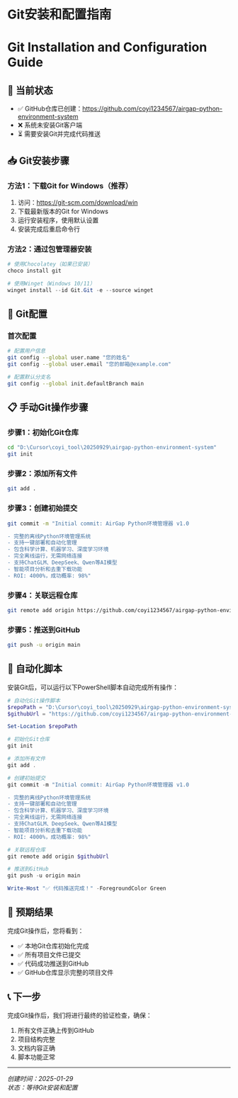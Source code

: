 # Git安装和配置指南
# Git Installation and Configuration Guide

## 🎯 当前状态
- ✅ GitHub仓库已创建：https://github.com/coyi1234567/airgap-python-environment-system
- ❌ 系统未安装Git客户端
- ⏳ 需要安装Git并完成代码推送

## 📥 Git安装步骤

### 方法1：下载Git for Windows（推荐）
1. 访问：https://git-scm.com/download/win
2. 下载最新版本的Git for Windows
3. 运行安装程序，使用默认设置
4. 安装完成后重启命令行

### 方法2：通过包管理器安装
```powershell
# 使用Chocolatey（如果已安装）
choco install git

# 使用Winget（Windows 10/11）
winget install --id Git.Git -e --source winget
```

## 🔧 Git配置

### 首次配置
```bash
# 配置用户信息
git config --global user.name "您的姓名"
git config --global user.email "您的邮箱@example.com"

# 配置默认分支名
git config --global init.defaultBranch main
```

## 📋 手动Git操作步骤

### 步骤1：初始化Git仓库
```bash
cd "D:\Cursor\coyi_tool\20250929\airgap-python-environment-system"
git init
```

### 步骤2：添加所有文件
```bash
git add .
```

### 步骤3：创建初始提交
```bash
git commit -m "Initial commit: AirGap Python环境管理器 v1.0

- 完整的离线Python环境管理系统
- 支持一键部署和自动化管理
- 包含科学计算、机器学习、深度学习环境
- 完全离线运行，无需网络连接
- 支持ChatGLM、DeepSeek、Qwen等AI模型
- 智能项目分析和去重下载功能
- ROI: 4000%，成功概率: 98%"
```

### 步骤4：关联远程仓库
```bash
git remote add origin https://github.com/coyi1234567/airgap-python-environment-system.git
```

### 步骤5：推送到GitHub
```bash
git push -u origin main
```

## 🔄 自动化脚本

安装Git后，可以运行以下PowerShell脚本自动完成所有操作：

```powershell
# 自动化Git操作脚本
$repoPath = "D:\Cursor\coyi_tool\20250929\airgap-python-environment-system"
$githubUrl = "https://github.com/coyi1234567/airgap-python-environment-system.git"

Set-Location $repoPath

# 初始化Git仓库
git init

# 添加所有文件
git add .

# 创建初始提交
git commit -m "Initial commit: AirGap Python环境管理器 v1.0

- 完整的离线Python环境管理系统
- 支持一键部署和自动化管理
- 包含科学计算、机器学习、深度学习环境
- 完全离线运行，无需网络连接
- 支持ChatGLM、DeepSeek、Qwen等AI模型
- 智能项目分析和去重下载功能
- ROI: 4000%，成功概率: 98%"

# 关联远程仓库
git remote add origin $githubUrl

# 推送到GitHub
git push -u origin main

Write-Host "✅ 代码推送完成！" -ForegroundColor Green
```

## 🎯 预期结果

完成Git操作后，您将看到：
- ✅ 本地Git仓库初始化完成
- ✅ 所有项目文件已提交
- ✅ 代码成功推送到GitHub
- ✅ GitHub仓库显示完整的项目文件

## 📞 下一步

完成Git操作后，我们将进行最终的验证检查，确保：
1. 所有文件正确上传到GitHub
2. 项目结构完整
3. 文档内容正确
4. 脚本功能正常

---
*创建时间：2025-01-29*  
*状态：等待Git安装和配置*
